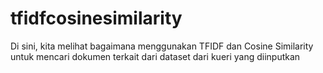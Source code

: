 # tfidfcosinesimilarity
Di sini, kita melihat bagaimana menggunakan TFIDF dan Cosine Similarity untuk mencari dokumen terkait dari dataset dari kueri yang diinputkan
